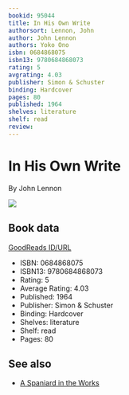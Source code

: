 ```yaml
---
bookid: 95044
title: In His Own Write
authorsort: Lennon, John
author: John Lennon
authors: Yoko Ono
isbn: 0684868075
isbn13: 9780684868073
rating: 5
avgrating: 4.03
publisher: Simon & Schuster
binding: Hardcover
pages: 80
published: 1964
shelves: literature
shelf: read
review: 
---
```


# In His Own Write

By John Lennon

![](https://i.gr-assets.com/images/S/compressed.photo.goodreads.com/books/1327956873l/95044.jpg)

## Book data

[GoodReads ID/URL](https://www.goodreads.com/book/show/95044)

- ISBN: 0684868075
- ISBN13: 9780684868073
- Rating: 5
- Average Rating: 4.03
- Published: 1964
- Publisher: Simon & Schuster
- Binding: Hardcover
- Shelves: literature
- Shelf: read
- Pages: 80


## See also

- [A Spaniard in the Works](A_Spaniard_in_the_Works.md)

